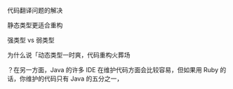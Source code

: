 代码翻译问题的解决


静态类型更适合重构

强类型 vs 弱类型 


为什么说「动态类型一时爽，代码重构火葬场


？在另一方面，Java 的许多 IDE 在维护代码方面会比较容易，但如果用 Ruby 的话，你维护的代码只有 Java 的五分之一，
